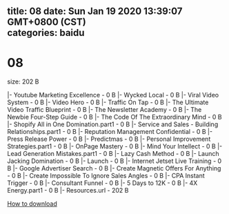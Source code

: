 
title: 08
date: Sun Jan 19 2020 13:39:07 GMT+0800 (CST)    
categories: baidu
---

# 08
size: 202 B
 
 
|- Youtube Marketing Excellence - 0 B
|- Wycked Local - 0 B
|- Viral Video System - 0 B
|- Video Hero - 0 B
|- Traffic On Tap - 0 B
|- The Ultimate Video Traffic Blueprint - 0 B
|- The Newsletter Academy - 0 B
|- The Newbie Four-Step Guide - 0 B
|- The Code Of The Extraordinary Mind - 0 B
|- Shopify All in One Domination.part1 - 0 B
|- Service and Sales - Building Relationships.part1 - 0 B
|- Reputation Management Confidential - 0 B
|- Press Release Power - 0 B
|- Predictmas - 0 B
|- Personal Improvement Strategies.part1 - 0 B
|- OnPage Mastery - 0 B
|- Mind Your Intellect - 0 B
|- Lead Generation Mistakes.part1 - 0 B
|- Lazy Cash Method - 0 B
|- Launch Jacking Domination - 0 B
|- Launch - 0 B
|- Internet Jetset Live Training - 0 B
|- Google Advertiser Search - 0 B
|- Create Magnetic Offers For Anything - 0 B
|- Create Impossible To Ignore Sales Angles - 0 B
|- CPA Instant Trigger - 0 B
|- Consultant Funnel - 0 B
|- 5 Days to 12K - 0 B
|- 4X Energy.part1 - 0 B
|- Resources.url - 202 B

[How to download](https://bpcam.bemobtrk.com/go/2ceec3aa-1ca2-46d6-b9ff-aaa5c184517c?jno=5420)